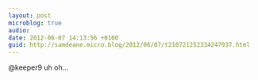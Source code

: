 ```yaml
---
layout: post
microblog: true
audio: 
date: 2012-06-07 14:13:56 +0100
guid: http://samdeane.micro.blog/2012/06/07/t210721252334247937.html
---
```

@keeper9 uh oh...
